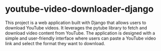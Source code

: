 # youtube-video-downloader-django
This project is a web application built with Django that allows users to download YouTube videos. It leverages the pytube library to fetch and download video content from YouTube. The application is designed with a simple and user-friendly interface where users can paste a YouTube video link and select the format they want to download.
